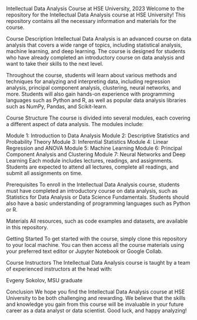 Intellectual Data Analysis Course at HSE University, 2023
Welcome to the repository for the Intellectual Data Analysis course at HSE University! This repository contains all the necessary information and materials for the course.

Course Description
Intellectual Data Analysis is an advanced course on data analysis that covers a wide range of topics, including statistical analysis, machine learning, and deep learning. The course is designed for students who have already completed an introductory course on data analysis and want to take their skills to the next level.

Throughout the course, students will learn about various methods and techniques for analyzing and interpreting data, including regression analysis, principal component analysis, clustering, neural networks, and more. Students will also gain hands-on experience with programming languages such as Python and R, as well as popular data analysis libraries such as NumPy, Pandas, and Scikit-learn.

Course Structure
The course is divided into several modules, each covering a different aspect of data analysis. The modules include:

Module 1: Introduction to Data Analysis
Module 2: Descriptive Statistics and Probability Theory
Module 3: Inferential Statistics
Module 4: Linear Regression and ANOVA
Module 5: Machine Learning
Module 6: Principal Component Analysis and Clustering
Module 7: Neural Networks and Deep Learning
Each module includes lectures, readings, and assignments. Students are expected to attend all lectures, complete all readings, and submit all assignments on time.

Prerequisites
To enroll in the Intellectual Data Analysis course, students must have completed an introductory course on data analysis, such as Statistics for Data Analysis or Data Science Fundamentals. Students should also have a basic understanding of programming languages such as Python or R.

Materials
All resources, such as code examples and datasets, are available in this repository.

Getting Started
To get started with the course, simply clone this repository to your local machine. You can then access all the course materials using your preferred text editor or Jupyter Notebook or Google Collab.

Course Instructors
The Intellectual Data Analysis course is taught by a team of experienced instructors at the head with:

Evgeny Sokolov, MSU graduate

Conclusion
We hope you find the Intellectual Data Analysis course at HSE University to be both challenging and rewarding. We believe that the skills and knowledge you gain from this course will be invaluable in your future career as a data analyst or data scientist. Good luck, and happy analyzing!
